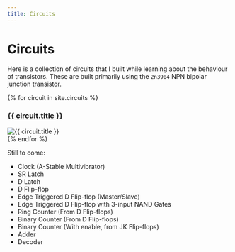 ```yaml
---
title: Circuits
---
```


# Circuits

Here is a collection of circuits that I built while learning about the behaviour of transistors. These are built primarily using the `2n3904` NPN bipolar junction transistor. 

<div>
  {% for circuit in site.circuits %}
    <article>
      <a href="{{ circuit.url }}"><h3>{{ circuit.title }}</h3></a>
      <img src="{{ circuit.thumbnail_url }}" alt="{{ circuit.title }}" />
    </article>
  {% endfor %}
</div>


Still to come:
- Clock (A-Stable Multivibrator)
- SR Latch
- D Latch
- D Flip-flop
- Edge Triggered D Flip-flop (Master/Slave)
- Edge Triggered D Flip-flop with 3-input NAND Gates
- Ring Counter (From D Flip-flops)
- Binary Counter (From D Flip-flops)
- Binary Counter (With enable, from JK Flip-flops)
- Adder
- Decoder
